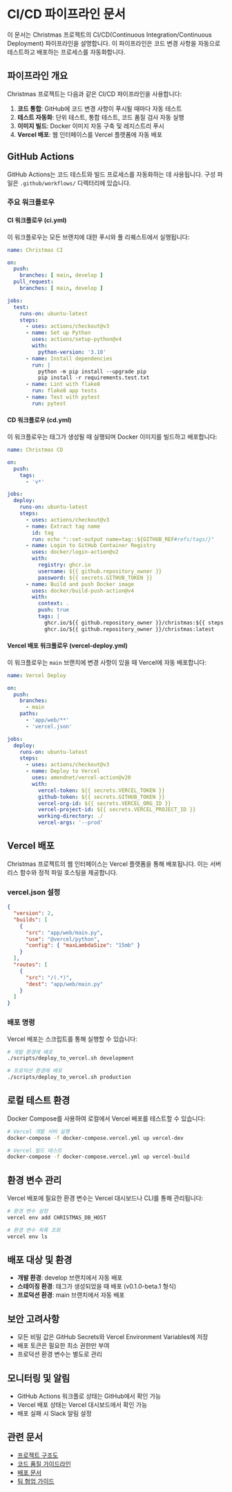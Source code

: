 # CI/CD 파이프라인 문서

이 문서는 Christmas 프로젝트의 CI/CD(Continuous Integration/Continuous Deployment) 파이프라인을 설명합니다. 이 파이프라인은 코드 변경 사항을 자동으로 테스트하고 배포하는 프로세스를 자동화합니다.

## 파이프라인 개요

Christmas 프로젝트는 다음과 같은 CI/CD 파이프라인을 사용합니다:

1. **코드 통합**: GitHub에 코드 변경 사항이 푸시될 때마다 자동 테스트
2. **테스트 자동화**: 단위 테스트, 통합 테스트, 코드 품질 검사 자동 실행
3. **이미지 빌드**: Docker 이미지 자동 구축 및 레지스트리 푸시
4. **Vercel 배포**: 웹 인터페이스를 Vercel 플랫폼에 자동 배포

## GitHub Actions

GitHub Actions는 코드 테스트와 빌드 프로세스를 자동화하는 데 사용됩니다. 구성 파일은 `.github/workflows/` 디렉터리에 있습니다.

### 주요 워크플로우

#### CI 워크플로우 (ci.yml)

이 워크플로우는 모든 브랜치에 대한 푸시와 풀 리퀘스트에서 실행됩니다:

```yaml
name: Christmas CI

on:
  push:
    branches: [ main, develop ]
  pull_request:
    branches: [ main, develop ]

jobs:
  test:
    runs-on: ubuntu-latest
    steps:
      - uses: actions/checkout@v3
      - name: Set up Python
        uses: actions/setup-python@v4
        with:
          python-version: '3.10'
      - name: Install dependencies
        run: |
          python -m pip install --upgrade pip
          pip install -r requirements.test.txt
      - name: Lint with flake8
        run: flake8 app tests
      - name: Test with pytest
        run: pytest
```

#### CD 워크플로우 (cd.yml)

이 워크플로우는 태그가 생성될 때 실행되며 Docker 이미지를 빌드하고 배포합니다:

```yaml
name: Christmas CD

on:
  push:
    tags:
      - 'v*'

jobs:
  deploy:
    runs-on: ubuntu-latest
    steps:
      - uses: actions/checkout@v3
      - name: Extract tag name
        id: tag
        run: echo "::set-output name=tag::${GITHUB_REF#refs/tags/}"
      - name: Login to GitHub Container Registry
        uses: docker/login-action@v2
        with:
          registry: ghcr.io
          username: ${{ github.repository_owner }}
          password: ${{ secrets.GITHUB_TOKEN }}
      - name: Build and push Docker image
        uses: docker/build-push-action@v4
        with:
          context: .
          push: true
          tags: |
            ghcr.io/${{ github.repository_owner }}/christmas:${{ steps.tag.outputs.tag }}
            ghcr.io/${{ github.repository_owner }}/christmas:latest
```

#### Vercel 배포 워크플로우 (vercel-deploy.yml)

이 워크플로우는 `main` 브랜치에 변경 사항이 있을 때 Vercel에 자동 배포합니다:

```yaml
name: Vercel Deploy

on:
  push:
    branches:
      - main
    paths:
      - 'app/web/**'
      - 'vercel.json'

jobs:
  deploy:
    runs-on: ubuntu-latest
    steps:
      - uses: actions/checkout@v3
      - name: Deploy to Vercel
        uses: amondnet/vercel-action@v20
        with:
          vercel-token: ${{ secrets.VERCEL_TOKEN }}
          github-token: ${{ secrets.GITHUB_TOKEN }}
          vercel-org-id: ${{ secrets.VERCEL_ORG_ID }}
          vercel-project-id: ${{ secrets.VERCEL_PROJECT_ID }}
          working-directory: ./
          vercel-args: '--prod'
```

## Vercel 배포

Christmas 프로젝트의 웹 인터페이스는 Vercel 플랫폼을 통해 배포됩니다. 이는 서버리스 함수와 정적 파일 호스팅을 제공합니다.

### vercel.json 설정

```json
{
  "version": 2,
  "builds": [
    {
      "src": "app/web/main.py",
      "use": "@vercel/python",
      "config": { "maxLambdaSize": "15mb" }
    }
  ],
  "routes": [
    {
      "src": "/(.*)",
      "dest": "app/web/main.py"
    }
  ]
}
```

### 배포 명령

Vercel 배포는 스크립트를 통해 실행할 수 있습니다:

```bash
# 개발 환경에 배포
./scripts/deploy_to_vercel.sh development

# 프로덕션 환경에 배포
./scripts/deploy_to_vercel.sh production
```

## 로컬 테스트 환경

Docker Compose를 사용하여 로컬에서 Vercel 배포를 테스트할 수 있습니다:

```bash
# Vercel 개발 서버 실행
docker-compose -f docker-compose.vercel.yml up vercel-dev

# Vercel 빌드 테스트
docker-compose -f docker-compose.vercel.yml up vercel-build
```

## 환경 변수 관리

Vercel 배포에 필요한 환경 변수는 Vercel 대시보드나 CLI를 통해 관리됩니다:

```bash
# 환경 변수 설정
vercel env add CHRISTMAS_DB_HOST

# 환경 변수 목록 조회
vercel env ls
```

## 배포 대상 및 환경

- **개발 환경**: develop 브랜치에서 자동 배포
- **스테이징 환경**: 태그가 생성되었을 때 배포 (v0.1.0-beta.1 형식)
- **프로덕션 환경**: main 브랜치에서 자동 배포

## 보안 고려사항

- 모든 비밀 값은 GitHub Secrets와 Vercel Environment Variables에 저장
- 배포 토큰은 필요한 최소 권한만 부여
- 프로덕션 환경 변수는 별도로 관리

## 모니터링 및 알림

- GitHub Actions 워크플로 상태는 GitHub에서 확인 가능
- Vercel 배포 상태는 Vercel 대시보드에서 확인 가능
- 배포 실패 시 Slack 알림 설정

## 관련 문서

- [프로젝트 구조도](09.%20christmas_project-structure.md)
- [코드 품질 가이드라인](11.%20christmas_code-quality.md)
- [배포 문서](deployment.md)
- [팀 협업 가이드](16.%20Christmas_Team%20Collaboration%20Guide.md) 